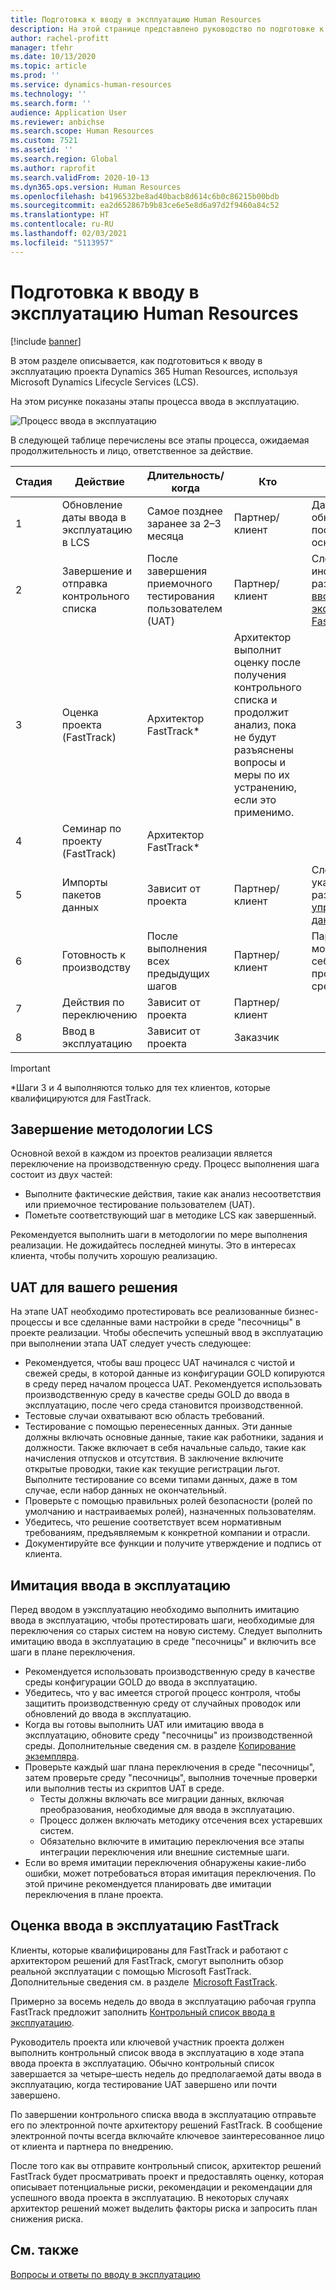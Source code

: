 ```yaml
---
title: Подготовка к вводу в эксплуатацию Human Resources
description: На этой странице представлено руководство по подготовке к вводу в эксплуатацию Dynamics 365 Human Resources.
author: rachel-profitt
manager: tfehr
ms.date: 10/13/2020
ms.topic: article
ms.prod: ''
ms.service: dynamics-human-resources
ms.technology: ''
ms.search.form: ''
audience: Application User
ms.reviewer: anbichse
ms.search.scope: Human Resources
ms.custom: 7521
ms.assetid: ''
ms.search.region: Global
ms.author: raprofit
ms.search.validFrom: 2020-10-13
ms.dyn365.ops.version: Human Resources
ms.openlocfilehash: b4196532be8ad40bacb8d614c6b0c86215b00bdb
ms.sourcegitcommit: ea2d652867b9b83ce6e5e8d6a97d2f9460a84c52
ms.translationtype: HT
ms.contentlocale: ru-RU
ms.lasthandoff: 02/03/2021
ms.locfileid: "5113957"
---
```

# <a name="prepare-for-human-resources-go-live"></a>Подготовка к вводу в эксплуатацию Human Resources

[!include [banner](../includes/banner.md)]

В этом разделе описывается, как подготовиться к вводу в эксплуатацию проекта Dynamics 365 Human Resources, используя Microsoft Dynamics Lifecycle Services (LCS). 

На этом рисунке показаны этапы процесса ввода в эксплуатацию. 

![Процесс ввода в эксплуатацию](./media/hr-admin-go-live-prepare-process.png)

В следующей таблице перечислены все этапы процесса, ожидаемая продолжительность и лицо, ответственное за действие.

| Стадия | Действие | Длительность/когда | Кто | Основание |
| --- | --- | --- | --- |--- |
| 1 | Обновление даты ввода в эксплуатацию в LCS | Самое позднее заранее за 2–3 месяца | Партнер/клиент | Даты вех должны обновляться на постоянной основе. |
| 2 | Завершение и отправка контрольного списка | После завершения приемочного тестирования пользователем (UAT) | Партнер/клиент | Следуйте инструкциям из раздела [Оценка ввода в эксплуатацию FastTrack](hr-admin-go-live-prepare.md#fasttrack-go-live-assessment). |
| 3 | Оценка проекта (FastTrack) | Архитектор FastTrack* | Архитектор выполнит оценку после получения контрольного списка и продолжит анализ, пока не будут разъяснены вопросы и меры по их устранению, если это применимо. |
| 4 | Семинар по проекту (FastTrack) | Архитектор FastTrack* | |
| 5 | Импорты пакетов данных | Зависит от проекта | Партнер/клиент | Следуйте указаниям в разделе [Обзор управления данными](https://docs.microsoft.com/dynamics365/fin-ops-core/dev-itpro/data-entities/data-entities-data-packages).|
| 6 | Готовность к производству | После выполнения всех предыдущих шагов | Партнер/клиент | Партнер/клиент могут взять на себя управление производственной средой.|
| 7 | Действия по переключению | Зависит от проекта | Партнер/клиент | |
| 8 | Ввод в эксплуатацию | Зависит от проекта | Заказчик | |

> [!IMPORTANT]
> *Шаги 3 и 4 выполняются только для тех клиентов, которые квалифицируются для FastTrack.

## <a name="completing-the-lcs-methodology"></a>Завершение методологии LCS

Основной вехой в каждом из проектов реализации является переключение на производственную среду. Процесс выполнения шага состоит из двух частей: 

- Выполните фактические действия, такие как анализ несоответствия или приемочное тестирование пользователем (UAT). 
- Пометьте соответствующий шаг в методике LCS как завершенный. 

Рекомендуется выполнить шаги в методологии по мере выполнения реализации. Не дожидайтесь последней минуты. Это в интересах клиента, чтобы получить хорошую реализацию. 

## <a name="uat-for-your-solution"></a>UAT для вашего решения

На этапе UAT необходимо протестировать все реализованные бизнес-процессы и все сделанные вами настройки в среде "песочницы" в проекте реализации. Чтобы обеспечить успешный ввод в эксплуатацию при выполнении этапа UAT следует учесть следующее: 

- Рекомендуется, чтобы ваш процесс UAT начинался с чистой и свежей среды, в которой данные из конфигурации GOLD копируются в среду перед началом процесса UAT. Рекомендуется использовать производственную среду в качестве среды GOLD до ввода в эксплуатацию, после чего среда становится производственной.
- Тестовые случаи охватывают всю область требований. 
- Тестирование с помощью перенесенных данных. Эти данные должны включать основные данные, такие как работники, задания и должности. Также включает в себя начальные сальдо, такие как начисления отпусков и отсутствия. В заключение включите открытые проводки, такие как текущие регистрации льгот. Выполните тестирование со всеми типами данных, даже в том случае, если набор данных не окончательный. 
- Проверьте с помощью правильных ролей безопасности (ролей по умолчанию и настраиваемых ролей), назначенных пользователям. 
- Убедитесь, что решение соответствует всем нормативным требованиям, предъявляемым к конкретной компании и отрасли. 
- Документируйте все функции и получите утверждение и подпись от клиента. 

## <a name="mock-go-live"></a>Имитация ввода в эксплуатацию

Перед вводом в уэксплуатацию необходимо выполнить имитацию ввода в эксплуатацию, чтобы протестировать шаги, необходимые для переключения со старых систем на новую систему. Следует выполнить имитацию ввода в эксплуатацию в среде "песочницы" и включить все шаги в плане переключения.

- Рекомендуется использовать производственную среду в качестве среды конфигурации GOLD до ввода в эксплуатацию.
- Убедитесь, что у вас имеется строгой процесс контроля, чтобы защитить производственную среду от случайных проводок или обновлений до ввода в эксплуатацию.
- Когда вы готовы выполнить UAT или имитацию ввода в эксплуатацию, обновите среду "песочницы" из производственной среды. Дополнительные сведения см. в разделе [Копирование экземпляра](hr-admin-setup-copy-instance.md).
- Проверьте каждый шаг плана переключения в среде "песочницы", затем проверьте среду "песочницы", выполнив точечные проверки или выполнив тесты из скриптов UAT в среде.
  - Тесты должны включать все миграции данных, включая преобразования, необходимые для ввода в эксплуатацию.
  - Процесс должен включать методику отсечения всех устаревших систем.
  - Обязательно включите в имитацию переключения все этапы интеграции переключения или внешние системные шаги.
- Если во время имитации переключения обнаружены какие-либо ошибки, может потребоваться вторая имитация переключения. По этой причине рекомендуется планировать две имитации переключения в плане проекта.

## <a name="fasttrack-go-live-assessment"></a>Оценка ввода в эксплуатацию FastTrack

Клиенты, которые квалифицированы для FastTrack и работают с архитектором решений для FastTrack, смогут выполнить обзор реальной эксплуатации с помощью Microsoft FastTrack. Дополнительные сведения см. в разделе  [Microsoft FastTrack](https://docs.microsoft.com/dynamics365/fin-ops-core/fin-ops/get-started/fasttrack-dynamics-365-overview). 

Примерно за восемь недель до ввода в эксплуатацию рабочая группа FastTrack предложит заполнить [Контрольный список ввода в эксплуатацию](https://go.microsoft.com/fwlink/?linkid=2146013).

Руководитель проекта или ключевой участник проекта должен выполнить контрольный список ввода в эксплуатацию в ходе этапа ввода проекта в эксплуатацию. Обычно контрольный список завершается за четыре–шесть недель до предполагаемой даты ввода в эксплуатацию, когда тестирование UAT завершено или почти завершено. 

По завершении контрольного списка ввода в эксплуатацию отправьте его по электронной почте архитектору решений FastTrack. В сообщение электронной почты всегда включайте ключевое заинтересованное лицо от клиента и партнера по внедрению. 

После того как вы отправите контрольный список, архитектор решений FastTrack будет просматривать проект и предоставлять оценку, которая описывает потенциальные риски, рекомендации и рекомендации для успешного ввода проекта в эксплуатацию. В некоторых случаях архитектор решений может выделить факторы риска и запросить план снижения риска. 

## <a name="see-also"></a>См. также

[Вопросы и ответы по вводу в эксплуатацию](hr-admin-go-live-faq.md)
